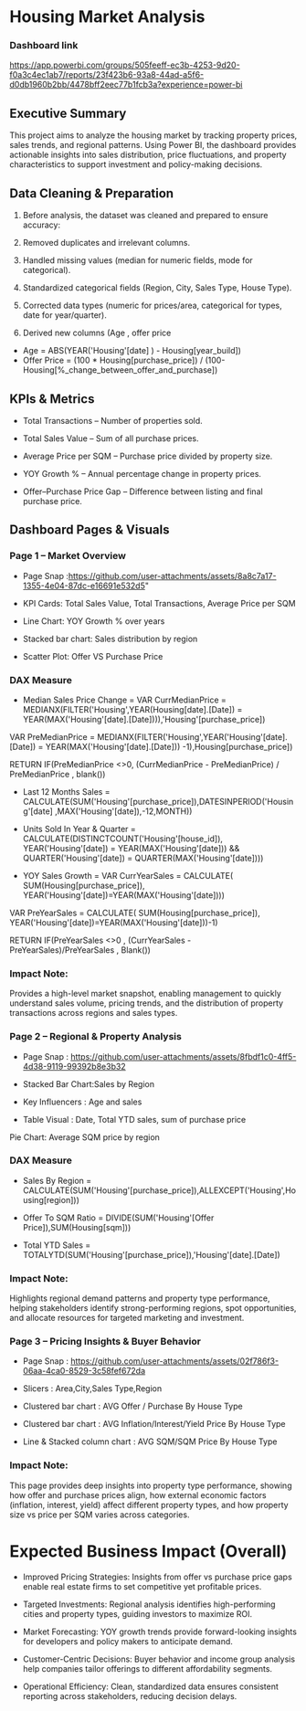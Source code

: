 
# Housing Market Analysis
### Dashboard link
https://app.powerbi.com/groups/505feeff-ec3b-4253-9d20-f0a3c4ec1ab7/reports/23f423b6-93a8-44ad-a5f6-d0db1960b2bb/4478bff2eec77b1fcb3a?experience=power-bi
## Executive Summary
This project aims to analyze the housing market by tracking property prices, sales trends, and regional patterns. Using Power BI, the dashboard provides actionable insights into sales distribution, price fluctuations, and property characteristics to support investment and policy-making decisions.

## Data Cleaning & Preparation
1. Before analysis, the dataset was cleaned and prepared to ensure accuracy:

2. Removed duplicates and irrelevant columns.

3. Handled missing values (median for numeric fields, mode for categorical).

4. Standardized categorical fields (Region, City, Sales Type, House Type).

5. Corrected data types (numeric for prices/area, categorical for types, date for year/quarter).

6. Derived new columns (Age , offer price
- Age = 
ABS(YEAR('Housing'[date] ) - Housing[year_build])
- Offer Price = 
(100 * Housing[purchase_price]) / 
(100-Housing[%_change_between_offer_and_purchase])

## KPIs & Metrics
- Total Transactions – Number of properties sold.

- Total Sales Value – Sum of all purchase prices.

- Average Price per SQM – Purchase price divided by property size.

- YOY Growth % – Annual percentage change in property prices.

- Offer–Purchase Price Gap – Difference between listing and final purchase price.

## Dashboard Pages & Visuals
### Page 1 – Market Overview
- Page Snap :https://github.com/user-attachments/assets/8a8c7a17-1355-4e04-87dc-e16691e532d5"

- KPI Cards: Total Sales Value, Total Transactions, Average Price per SQM

- Line Chart: YOY Growth % over years

- Stacked bar chart: Sales distribution by region

- Scatter Plot: Offer VS Purchase Price

### DAX Measure
- Median Sales Price Change = 
VAR CurrMedianPrice =
        MEDIANX(FILTER('Housing',YEAR(Housing[date].[Date]) = 
        YEAR(MAX('Housing'[date].[Date]))),'Housing'[purchase_price])

VAR PreMedianPrice =
        MEDIANX(FILTER('Housing',YEAR('Housing'[date].[Date]) =
        YEAR(MAX('Housing'[date].[Date])) -1),Housing[purchase_price])

RETURN
    IF(PreMedianPrice <>0, (CurrMedianPrice - PreMedianPrice) /
    PreMedianPrice , blank())

- Last 12 Months Sales = 
 CALCULATE(SUM('Housing'[purchase_price]),DATESINPERIOD('Housing'[date] ,MAX('Housing'[date]),-12,MONTH))

- Units Sold In Year & Quarter = 
 CALCULATE(DISTINCTCOUNT('Housing'[house_id]),
 YEAR('Housing'[date]) = YEAR(MAX('Housing'[date])) 
 && 
 QUARTER('Housing'[date]) = QUARTER(MAX('Housing'[date])))

- YOY Sales Growth = 
 VAR CurrYearSales = CALCULATE(
    SUM(Housing[purchase_price]),
        YEAR('Housing'[date])=YEAR(MAX('Housing'[date])))

 VAR PreYearSales = CALCULATE(
    SUM(Housing[purchase_price]),
        YEAR('Housing'[date])=YEAR(MAX('Housing'[date]))-1)

 RETURN 
    IF(PreYearSales <>0 , (CurrYearSales - PreYearSales)/PreYearSales , Blank())


### Impact Note:
Provides a high-level market snapshot, enabling management to quickly understand sales volume, pricing trends, and the distribution of property transactions across regions and sales types.

### Page 2 – Regional & Property Analysis
- Page Snap : https://github.com/user-attachments/assets/8fbdf1c0-4ff5-4d38-9119-99392b8e3b32 
- Stacked Bar Chart:Sales by Region

- Key Influencers : Age and sales

- Table Visual : Date, Total YTD sales, sum of purchase price

Pie Chart: Average SQM price by region

### DAX Measure
- Sales By Region = 
        CALCULATE(SUM('Housing'[purchase_price]),ALLEXCEPT('Housing',Housing[region]))

- Offer To SQM Ratio = 
 DIVIDE(SUM('Housing'[Offer Price]),SUM(Housing[sqm]))

- Total YTD Sales = 
 TOTALYTD(SUM('Housing'[purchase_price]),'Housing'[date].[Date])

### Impact Note:
Highlights regional demand patterns and property type performance, helping stakeholders identify strong-performing regions, spot opportunities, and allocate resources for targeted marketing and investment.

### Page 3 – Pricing Insights & Buyer Behavior
- Page Snap : https://github.com/user-attachments/assets/02f786f3-06aa-4ca0-8529-3c58fef672da
- Slicers : Area,City,Sales Type,Region

- Clustered bar chart : AVG Offer / Purchase By House Type

- Clustered bar chart : AVG Inflation/Interest/Yield Price By House Type

- Line & Stacked column chart : AVG SQM/SQM Price By House Type

### Impact Note:
This page provides deep insights into property type performance, showing how offer and purchase prices align, how external economic factors (inflation, interest, yield) affect different property types, and how property size vs price per SQM varies across categories.

# Expected Business Impact (Overall)
- Improved Pricing Strategies: Insights from offer vs purchase price gaps enable real estate firms to set competitive yet profitable prices.

- Targeted Investments: Regional analysis identifies high-performing cities and property types, guiding investors to maximize ROI.

- Market Forecasting: YOY growth trends provide forward-looking insights for developers and policy makers to anticipate demand.

- Customer-Centric Decisions: Buyer behavior and income group analysis help companies tailor offerings to different affordability segments.

- Operational Efficiency: Clean, standardized data ensures consistent reporting across stakeholders, reducing decision delays.


